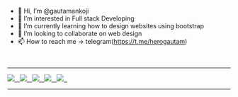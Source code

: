   - 👋 Hi, I’m @gautamankoji
- 👀 I’m interested in Full stack Developing 
- 🌱 I’m currently learning how to design websites using bootstrap
- 💞️ I’m looking to collaborate on web design
- 📫 How to reach me -> telegram(https://t.me/herogautam)

<br>
<hr>

<!---
[![Gautam's GitHub stats](https://github-readme-stats2-v2p1.vercel.app/api?username=gautamankoji&show_icons=true&theme=vue-dark&bg_color=00000000&text_color=76effe&border_radius=40&hide=prs,issues,stars&card_width=500)](https://github.com/gautamankoji/gautamankoji) 

<br>

[![Gautam's GitHub stats](https://github-readme-stats2-v2p1.vercel.app/api/top-langs/?username=gautamankoji&show_icons=true&theme=vue-dark&bg_color=00000000&text_color=76effe&border_radius=40&hide=prs,issues,stars&card_width=500&langs_count=15)](https://github.com/gautamankoji/gautamankoji) 

<br>

[![Gautam's GitHub stats](https://github-readme-stats2-v2p1.vercel.app/api/wakatime?username=ffflabs&show_icons=true&theme=vue-dark&bg_color=00000000&text_color=76effe&border_radius=40&hide=prs,issues,stars&card_width=300&layout=compact)](https://github.com/gautamankoji/gautamankoji) 
--->

<a href="https://github.com/gautamankoji/gautamankoji">
  <img align="top" src="https://github-readme-stats2-v2p1.vercel.app/api?username=gautamankoji&show_icons=true&theme=vue-dark&bg_color=00000000&text_color=76effe&border_radius=40&card_width=850" />
  &nbsp;
</a>

<a href="https://github.com/gautamankoji/gautamankoji">
  <img align="top" src="https://github-readme-stats2-v2p1.vercel.app/api/top-langs/?username=gautamankoji&show_icons=true&theme=vue-dark&bg_color=00000000&text_color=76effe&border_radius=40&hide=prs,issues,stars&card_width=850&langs_count=15" />
  &nbsp;
</a>

<a href="https://github.com/gautamankoji/gautamankoji">
  <img align="top" src="https://github-readme-stats2-v2p1.vercel.app/api/pin/?username=gautamankoji&repo=Compi-Prog&show_icons=true&theme=vue-dark&bg_color=00000000&text_color=76effe&border_radius=40&hide=prs,issues,stars&card_width=400" />
  &nbsp;
</a>

<a href="https://github.com/gautamankoji/gautamankoji">
  <img align="top" src="https://github-readme-stats2-v2p1.vercel.app/api/pin/?username=gautamankoji&repo=static-web-pages&show_icons=true&theme=vue-dark&bg_color=00000000&text_color=76effe&border_radius=40&hide=prs,issues,stars&card_width=400" />
  &nbsp;
</a>

<a href="https://github.com/gautamankoji/gautamankoji">
  <img align="centre" src="https://github-readme-stats2-v2p1.vercel.app/api/wakatime?username=ffflabs&show_icons=true&theme=vue-dark&bg_color=00000000&text_color=76effe&border_radius=40&hide=prs,issues,stars&card_width=300&layout=compact" />
&nbsp;
</a>

<br>
<hr>



<!---
gautamankoji/gautamankoji is a ✨ special ✨ repository because its `README.md` (this file) appears on your GitHub profile.
You can click the Preview link to take a look at your changes.

&show=reviews,discussions_started,discussions_answered,prs_merged,prs_merged_percentage

[![Gautam's GitHub stats](https://github-readme-stats2-v2p1.vercel.app/api?username=gautamankoji&hide=reviews,discussions_started,discussions_answered,prs_merged,prs_merged_percentage&show_icons=true&theme=transparent)](https://github.com/gautamankoji/gautamankoji)

[![Gautam's GitHub stats](https://github-readme-stats2-v2p1.vercel.app/api?username=gautamankoji&show_icons=true&theme=vue-dark&bg_color=00000000&text_color=76effe&hide_border=true)](https://github.com/gautamankoji) 

<a href="https://github.com/anuraghazra/convoychat">
  <img align="center" src="https://github-readme-stats.vercel.app/api/pin/?username=anuraghazra&repo=convoychat" />
</a>


--->
